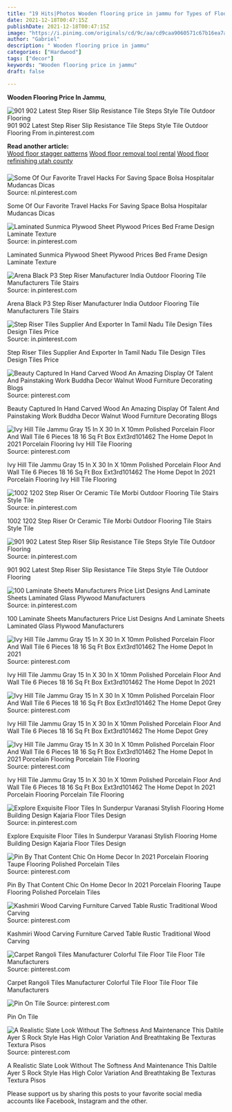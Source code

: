 ```yaml
---
title: "19 Hits|Photos Wooden flooring price in jammu for Types of Floor"
date: 2021-12-18T00:47:15Z
publishDate: 2021-12-18T00:47:15Z
image: "https://i.pinimg.com/originals/cd/9c/aa/cd9caa9060571c67b16ea7a6d588c8dc.jpg"
author: "Gabriel"
description: " Wooden flooring price in jammu"
categories: ["Hardwood"]
tags: ["decor"]
keywords: "Wooden flooring price in jammu"
draft: false

---
```

<!-- Head tag Code -->
**Wooden Flooring Price In Jammu**, 

![901 902 Latest Step Riser Slip Resistance Tile Steps Style Tile Outdoor Flooring](https://i.pinimg.com/736x/4a/05/6b/4a056b139670c597efb29d3555debf85.jpg "901 902 Latest Step Riser Slip Resistance Tile Steps Style Tile Outdoor Flooring")
901 902 Latest Step Riser Slip Resistance Tile Steps Style Tile Outdoor Flooring From in.pinterest.com

**Read another article:**  
[Wood floor stagger patterns](/wood-floor-stagger-patterns/)
[Wood floor removal tool rental](/wood-floor-removal-tool-rental/)
[Wood floor refinishing utah county](/wood-floor-refinishing-utah-county/)




### 

 


![Some Of Our Favorite Travel Hacks For Saving Space Bolsa Hospitalar Mudancas Dicas](https://i.pinimg.com/originals/8f/0e/8f/8f0e8f3b9227a9bf6cf884f3ad5aa58d.jpg "Some Of Our Favorite Travel Hacks For Saving Space Bolsa Hospitalar Mudancas Dicas")
Source: nl.pinterest.com

Some Of Our Favorite Travel Hacks For Saving Space Bolsa Hospitalar Mudancas Dicas  

![Laminated Sunmica Plywood Sheet Plywood Prices Bed Frame Design Laminate Texture](https://i.pinimg.com/474x/c9/3e/a9/c93ea980641c7da93105f97df3aecb71.jpg "Laminated Sunmica Plywood Sheet Plywood Prices Bed Frame Design Laminate Texture")
Source: in.pinterest.com

Laminated Sunmica Plywood Sheet Plywood Prices Bed Frame Design Laminate Texture  

![Arena Black P3 Step Riser Manufacturer India Outdoor Flooring Tile Manufacturers Tile Stairs](https://i.pinimg.com/736x/d5/0b/ab/d50bab2a18d5e0011ca94fe80099a885.jpg "Arena Black P3 Step Riser Manufacturer India Outdoor Flooring Tile Manufacturers Tile Stairs")
Source: in.pinterest.com

Arena Black P3 Step Riser Manufacturer India Outdoor Flooring Tile Manufacturers Tile Stairs  

![Step Riser Tiles Supplier And Exporter In Tamil Nadu Tile Design Tiles Design Tiles Price](https://i.pinimg.com/originals/6d/2d/6c/6d2d6c98556fb4468b3219a4f2b7d547.jpg "Step Riser Tiles Supplier And Exporter In Tamil Nadu Tile Design Tiles Design Tiles Price")
Source: in.pinterest.com

Step Riser Tiles Supplier And Exporter In Tamil Nadu Tile Design Tiles Design Tiles Price  

![Beauty Captured In Hand Carved Wood An Amazing Display Of Talent And Painstaking Work Buddha Decor Walnut Wood Furniture Decorating Blogs](https://i.pinimg.com/474x/db/43/bb/db43bb4cf9f0eda1073ce11cb8c2c3f8--india-crafts-indian-interiors.jpg "Beauty Captured In Hand Carved Wood An Amazing Display Of Talent And Painstaking Work Buddha Decor Walnut Wood Furniture Decorating Blogs")
Source: pinterest.com

Beauty Captured In Hand Carved Wood An Amazing Display Of Talent And Painstaking Work Buddha Decor Walnut Wood Furniture Decorating Blogs  

![Ivy Hill Tile Jammu Gray 15 In X 30 In X 10mm Polished Porcelain Floor And Wall Tile 6 Pieces 18 16 Sq Ft Box Ext3rd101462 The Home Depot In 2021 Porcelain Flooring Ivy Hill Tile Flooring](https://i.pinimg.com/474x/f2/9a/ac/f29aac6aa8a369e01b0f023d50362257.jpg "Ivy Hill Tile Jammu Gray 15 In X 30 In X 10mm Polished Porcelain Floor And Wall Tile 6 Pieces 18 16 Sq Ft Box Ext3rd101462 The Home Depot In 2021 Porcelain Flooring Ivy Hill Tile Flooring")
Source: pinterest.com

Ivy Hill Tile Jammu Gray 15 In X 30 In X 10mm Polished Porcelain Floor And Wall Tile 6 Pieces 18 16 Sq Ft Box Ext3rd101462 The Home Depot In 2021 Porcelain Flooring Ivy Hill Tile Flooring  

![1002 1202 Step Riser Or Ceramic Tile Morbi Outdoor Flooring Tile Stairs Style Tile](https://i.pinimg.com/originals/e7/35/2d/e7352d54e3c507d9d421cce3d7fc0cb1.png "1002 1202 Step Riser Or Ceramic Tile Morbi Outdoor Flooring Tile Stairs Style Tile")
Source: in.pinterest.com

1002 1202 Step Riser Or Ceramic Tile Morbi Outdoor Flooring Tile Stairs Style Tile  

![901 902 Latest Step Riser Slip Resistance Tile Steps Style Tile Outdoor Flooring](https://i.pinimg.com/736x/4a/05/6b/4a056b139670c597efb29d3555debf85.jpg "901 902 Latest Step Riser Slip Resistance Tile Steps Style Tile Outdoor Flooring")
Source: in.pinterest.com

901 902 Latest Step Riser Slip Resistance Tile Steps Style Tile Outdoor Flooring  

![100 Laminate Sheets Manufacturers Price List Designs And Laminate Sheets Laminated Glass Plywood Manufacturers](https://i.pinimg.com/originals/93/d5/49/93d549b382d20d590fb014696ef7fdfd.png "100 Laminate Sheets Manufacturers Price List Designs And Laminate Sheets Laminated Glass Plywood Manufacturers")
Source: in.pinterest.com

100 Laminate Sheets Manufacturers Price List Designs And Laminate Sheets Laminated Glass Plywood Manufacturers  

![Ivy Hill Tile Jammu Gray 15 In X 30 In X 10mm Polished Porcelain Floor And Wall Tile 6 Pieces 18 16 Sq Ft Box Ext3rd101462 The Home Depot In 2021](https://i.pinimg.com/736x/ac/f9/5c/acf95cd6a31bf5243588701c98a97507.jpg "Ivy Hill Tile Jammu Gray 15 In X 30 In X 10mm Polished Porcelain Floor And Wall Tile 6 Pieces 18 16 Sq Ft Box Ext3rd101462 The Home Depot In 2021")
Source: pinterest.com

Ivy Hill Tile Jammu Gray 15 In X 30 In X 10mm Polished Porcelain Floor And Wall Tile 6 Pieces 18 16 Sq Ft Box Ext3rd101462 The Home Depot In 2021  

![Ivy Hill Tile Jammu Gray 15 In X 30 In X 10mm Polished Porcelain Floor And Wall Tile 6 Pieces 18 16 Sq Ft Box Ext3rd101462 The Home Depot Grey](https://i.pinimg.com/originals/8d/1a/0b/8d1a0b53485f8a91430c2335a563e60a.jpg "Ivy Hill Tile Jammu Gray 15 In X 30 In X 10mm Polished Porcelain Floor And Wall Tile 6 Pieces 18 16 Sq Ft Box Ext3rd101462 The Home Depot Grey")
Source: pinterest.com

Ivy Hill Tile Jammu Gray 15 In X 30 In X 10mm Polished Porcelain Floor And Wall Tile 6 Pieces 18 16 Sq Ft Box Ext3rd101462 The Home Depot Grey  

![Ivy Hill Tile Jammu Gray 15 In X 30 In X 10mm Polished Porcelain Floor And Wall Tile 6 Pieces 18 16 Sq Ft Box Ext3rd101462 The Home Depot In 2021 Porcelain Flooring Porcelain Tile Flooring](https://i.pinimg.com/474x/8a/8d/4d/8a8d4d60ac2430911a241227a1344777.jpg "Ivy Hill Tile Jammu Gray 15 In X 30 In X 10mm Polished Porcelain Floor And Wall Tile 6 Pieces 18 16 Sq Ft Box Ext3rd101462 The Home Depot In 2021 Porcelain Flooring Porcelain Tile Flooring")
Source: pinterest.com

Ivy Hill Tile Jammu Gray 15 In X 30 In X 10mm Polished Porcelain Floor And Wall Tile 6 Pieces 18 16 Sq Ft Box Ext3rd101462 The Home Depot In 2021 Porcelain Flooring Porcelain Tile Flooring  

![Explore Exquisite Floor Tiles In Sunderpur Varanasi Stylish Flooring Home Building Design Kajaria Floor Tiles Design](https://i.pinimg.com/736x/8b/48/8a/8b488a0080124eb52bf89763968aadd2.jpg "Explore Exquisite Floor Tiles In Sunderpur Varanasi Stylish Flooring Home Building Design Kajaria Floor Tiles Design")
Source: in.pinterest.com

Explore Exquisite Floor Tiles In Sunderpur Varanasi Stylish Flooring Home Building Design Kajaria Floor Tiles Design  

![Pin By That Content Chic On Home Decor In 2021 Porcelain Flooring Taupe Flooring Polished Porcelain Tiles](https://i.pinimg.com/originals/09/41/88/094188ec84700133eb357009136eb56b.jpg "Pin By That Content Chic On Home Decor In 2021 Porcelain Flooring Taupe Flooring Polished Porcelain Tiles")
Source: pinterest.com

Pin By That Content Chic On Home Decor In 2021 Porcelain Flooring Taupe Flooring Polished Porcelain Tiles  

![Kashmiri Wood Carving Furniture Carved Table Rustic Traditional Wood Carving](https://i.pinimg.com/originals/ce/ec/36/ceec3673fb7617087dfa552d638d409f.jpg "Kashmiri Wood Carving Furniture Carved Table Rustic Traditional Wood Carving")
Source: pinterest.com

Kashmiri Wood Carving Furniture Carved Table Rustic Traditional Wood Carving  

![Carpet Rangoli Tiles Manufacturer Colorful Tile Floor Tile Floor Tile Manufacturers](https://i.pinimg.com/originals/85/af/3b/85af3b8d2030d321cde7cada96579f77.png "Carpet Rangoli Tiles Manufacturer Colorful Tile Floor Tile Floor Tile Manufacturers")
Source: pinterest.com

Carpet Rangoli Tiles Manufacturer Colorful Tile Floor Tile Floor Tile Manufacturers  

![Pin On Tile](https://i.pinimg.com/originals/29/d2/63/29d263e3e83d88bf3eb2466180a72c9c.png "Pin On Tile")
Source: pinterest.com

Pin On Tile  

![A Realistic Slate Look Without The Softness And Maintenance This Daltile Ayer S Rock Style Has High Color Variation And Breathtaking Be Texturas Textura Pisos](https://i.pinimg.com/originals/cd/9c/aa/cd9caa9060571c67b16ea7a6d588c8dc.jpg "A Realistic Slate Look Without The Softness And Maintenance This Daltile Ayer S Rock Style Has High Color Variation And Breathtaking Be Texturas Textura Pisos")
Source: pinterest.com

A Realistic Slate Look Without The Softness And Maintenance This Daltile Ayer S Rock Style Has High Color Variation And Breathtaking Be Texturas Textura Pisos  

Please support us by sharing this posts to your favorite social media accounts like Facebook, Instagram and the other.

